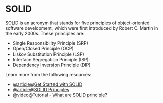 # SOLID

SOLID is an acronym that stands for five principles of object-oriented software development, which were first introduced by Robert C. Martin in the early 2000s. These principles are:

- Single Responsibility Principle (SRP)
- Open/Closed Principle (OCP)
- Liskov Substitution Principle (LSP)
- Interface Segregation Principle (ISP)
- Dependency Inversion Principle (DIP)

Learn more from the following resources:

- [@article@Get Started with SOLID](https://www.bmc.com/blogs/solid-design-principles/)
- [@article@SOLID Principles](https://khalilstemmler.com/articles/tags/solid/)
- [@video@Tutorial - What are SOLID principle?](https://www.youtube.com/watch?v=aUCo5cy32kE)
